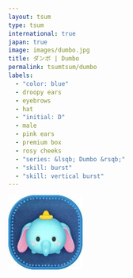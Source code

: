 ```yaml
---
layout: tsum
type: tsum
international: true
japan: true
image: images/dumbo.jpg
title: ダンボ | Dumbo
permalink: tsumtsum/dumbo
labels:
  - "color: blue"
  - droopy ears
  - eyebrows
  - hat
  - "initial: D"
  - male
  - pink ears
  - premium box
  - rosy cheeks
  - "series: &lsqb; Dumbo &rsqb;"
  - "skill: burst"
  - "skill: vertical burst"
---
```

<img class="ui image" src="../images/dumbo.jpg">

